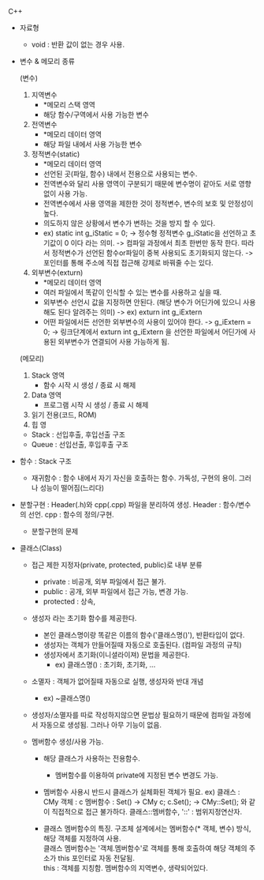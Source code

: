 C++
- 자료형
  - void : 반환 값이 없는 경우 사용. 
  
- 변수 & 메모리 종류

  (변수)
  1. 지역변수
     - *메모리 스택 영역
     - 해당 함수/구역에서 사용 가능한 변수
  2. 전역변수
     - *메모리 데이터 영역
     - 해당 파일 내에서 사용 가능한 변수
  3. 정적변수(static)
     - *메모리 데이터 영역
     - 선언된 곳(파일, 함수) 내에서 전용으로 사용되는 변수. 
     - 전역변수와 달리 사용 영역이 구분되기 때문에 변수명이 같아도 서로 영향없이 사용 가능.
     - 전역변수에서 사용 영역을 제한한 것이 정적변수, 변수의 보호 및 안정성이 높다. 
     - 의도하지 않은 상황에서 변수가 변하는 것을 방지 할 수 있다. 
     - ex) static int g_iStatic = 0;
        -> 정수형 정적변수 g_iStatic을 선언하고 초기값이 0 이다 라는 의미. 
        -> 컴파일 과정에서 최초 한번만 동작 한다. 따라서 정적변수가 선언된 함수or파일이 중복 사용되도 초기화되지 않는다. 
        -> 포인터를 통해 주소에 직접 접근해 강제로 바꿔줄 수는 있다. 
  4. 외부변수(exturn)
     - *메모리 데이터 영역
     - 여러 파일에서 똑같이 인식할 수 있는 변수를 사용하고 싶을 때. 
     - 외부변수 선언시 값을 지정하면 안된다. (해당 변수가 어딘가에 있으니 사용해도 된다 알려주는 의미) 
        -> ex) exturn int g_iExtern
     - 어떤 파일에서든 선언한 외부변수의 사용이 있어야 한다.
        -> g_iExtern = 0; 
        -> 링크단계에서 exturn int g_iExtern 을 선언한 파일에서 어딘가에 사용된 외부변수가 연결되어 사용 가능하게 됨.
        

  (메모리)
  1. Stack 영역
     - 함수 시작 시 생성 / 종료 시 해제
  2. Data 영역
     - 프로그램 시작 시 생성 / 종료 시 해제
  3. 읽기 전용(코드, ROM)
  4. 힙 영

  * Stack : 선입후출, 후입선출 구조
  * Queue : 선입선출, 후입후출 구조 
  
- 함수
  : Stack 구조 

  * 재귀함수 : 함수 내에서 자기 자신을 호출하는 함수.
               가독성, 구현의 용이. 그러나 성능이 떨어짐(느리다) 
               
- 분할구현 
   : Header(.h)와 cpp(.cpp) 파일을 분리하여 생성. 
   Header : 함수/변수의 선언.
   cpp : 함수의 정의/구현. 
   
   - 분할구현의 문제

- 클래스(Class)
  - 접근 제한 지정자(private, protected, public)로 내부 분류
     - private : 비공개, 외부 파일에서 접근 불가. 
     - public : 공개, 외부 파일에서 접근 가능, 변경 가능. 
     - protected : 상속,
    
  - 생성자 라는 초기화 함수를 제공한다.
     - 본인 클래스명이랑 똑같은 이름의 함수('클래스명()'), 반환타입이 없다. 
     - 생성자는 객체가 만들어질때 자동으로 호출된다. (컴파일 과정의 규칙) 
     - 생성자에서 초기화(이니셜라이져) 문법을 제공한다. 
        - ex) 클래스명() : 초기화, 초기화, ...  
  - 소멸자 : 객체가 없어질때 자동으로 실행, 생성자와 반대 개념 
     - ex) ~클래스명()  
  - 생성자/소멸자를 따로 작성하지않으면 문법상 필요하기 때문에 컴파일 과정에서 자동으로 생성됨. 그러나 아무 기능이 없음. 
  
  - 멤버함수 생성/사용 가능. 
     - 해당 클래스가 사용하는 전용함수.
        * 멤버함수를 이용하여 private에 지정된 변수 변경도 가능. 
     - 멤버함수 사용시 반드시 클래스가 실체화된 객체가 필요. 
        ex) 클래스   : CMy
              객체   : c 
            멤버함수 : Set()
            -> CMy c; 
               c.Set(); 
            -> CMy::Set(); 와 같이 직접적으로 접근 불가하다. 
               클래스::멤버함수, '::' : 범위지정연산자. 
           
    - 클래스 멤버함수의 특징. 
       구조체 설계에서는 멤버함수(* 객체, 변수) 방식, 해당 객체를 지정하여 사용.   
       클래스 멤버함수는 '객체.멤버함수'로 객체를 통해 호출하여 해당 객체의 주소가 this 포인터로 자동 전달됨.  
       this : 객체를 지칭함. 멤버함수의 지역변수, 생략되어있다. 
     

